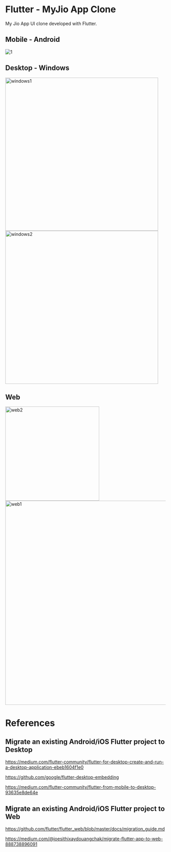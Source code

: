 # Flutter - MyJio App Clone

My Jio App UI clone developed with Flutter.

Mobile - Android
-

![1](https://user-images.githubusercontent.com/20029287/59911742-3cbff700-9432-11e9-85a3-31d7a0df8076.jpg)

Desktop - Windows
-

<img width="480" alt="windows1" src="https://user-images.githubusercontent.com/20029287/59911953-a3ddab80-9432-11e9-9e8d-a9ef53b8964f.png">
<img width="480" alt="windows2" src="https://user-images.githubusercontent.com/20029287/59912065-e3a49300-9432-11e9-8727-d74d3624a150.png">

Web
-
<img width="295" alt="web2" src="https://user-images.githubusercontent.com/20029287/59912242-41d17600-9433-11e9-808a-b4eb42992ce1.png">
<img width="640" alt="web1" src="https://user-images.githubusercontent.com/20029287/59912243-41d17600-9433-11e9-85b0-ba9dca1ef5cc.png">



References
=
Migrate an existing Android/iOS Flutter project to Desktop
-
https://medium.com/flutter-community/flutter-for-desktop-create-and-run-a-desktop-application-ebeb1604f1e0

https://github.com/google/flutter-desktop-embedding

https://medium.com/flutter-community/flutter-from-mobile-to-desktop-93635e8de64e

Migrate an existing Android/iOS Flutter project to Web
-
https://github.com/flutter/flutter_web/blob/master/docs/migration_guide.md

https://medium.com/@joesithixaydouangchak/migrate-flutter-app-to-web-888738896091
